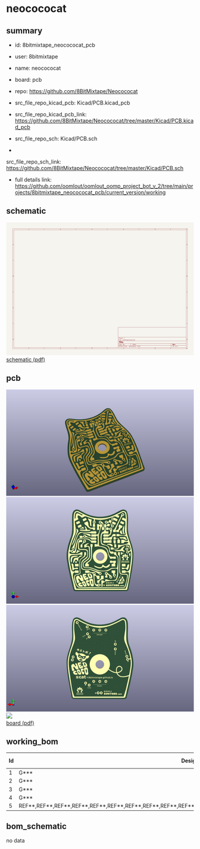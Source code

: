 # neocococat
 
## summary 
* id: 8bitmixtape_neocococat_pcb
* user: 8bitmixtape
* name: neocococat
* board: pcb
* repo: https://github.com/8BitMixtape/Neocococat
* src_file_repo_kicad_pcb: Kicad/PCB.kicad_pcb
* src_file_repo_kicad_pcb_link: https://github.com/8BitMixtape/Neocococat/tree/master/Kicad/PCB.kicad_pcb


* src_file_repo_sch: Kicad/PCB.sch
*
 src_file_repo_sch_link: https://github.com/8BitMixtape/Neocococat/tree/master/Kicad/PCB.sch
* full details link: https://github.com/oomlout/oomlout_oomp_project_bot_v_2/tree/main/projects/8bitmixtape_neocococat_pcb/current_version/working  

## schematic  
![](working_schematic_600.png)  
[schematic (pdf)](working_schematic.pdf)  

## pcb  
![](working_3d_600.png) 
![](working_3d_front_600.png)  
![](working_3d_back_600.png)  
![](working_600.png)  
[board (pdf)](working.pdf)  

## working_bom
| Id | Designator | Footprint | Quantity | Designation | Supplier and ref |  | None | 
| --- | --- | --- | --- | --- | --- | --- | --- | 
| 1 | G*** | Neocococat_Front_copper_1 | 1 | LOGO |  |  | [''] | 
| 2 | G*** | Neocococat_Back_copper_mirror | 1 | LOGO |  |  | [''] | 
| 3 | G*** | Neocococat_Frontmask | 1 | LOGO |  |  | [''] | 
| 4 | G*** | Neocococat_Backmask | 1 | LOGO |  |  | [''] | 
| 5 | REF**,REF**,REF**,REF**,REF**,REF**,REF**,REF**,REF**,REF**,REF**,REF**,REF**,REF**,REF**,REF**,REF**,REF**,REF**,REF** | Cococat_hole_1x01 | 20 | Hole_1mm |  |  | [''] | 


## bom_schematic
no data


